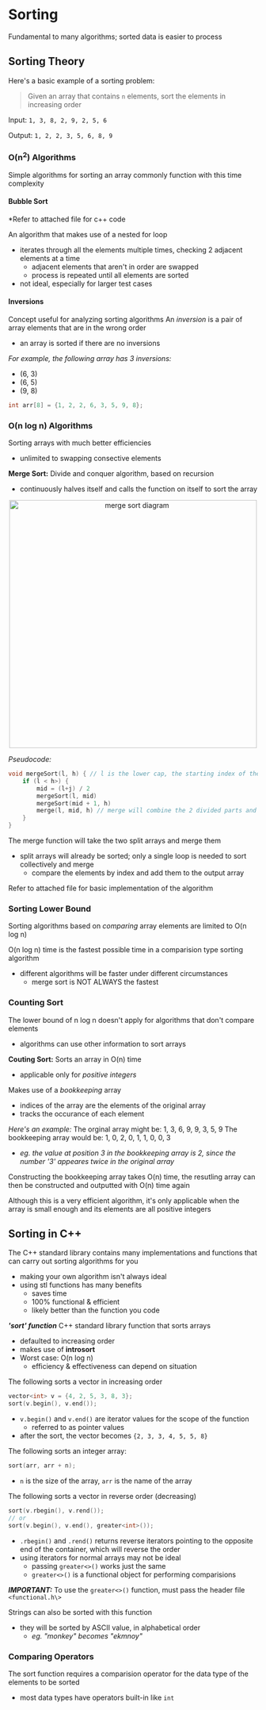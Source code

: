 # Sorting

Fundamental to many algorithms; sorted data is easier to process

## Sorting Theory

Here's a basic example of a sorting problem:
> Given an array that contains ```n``` elements, sort the elements in increasing order

Input: ```1, 3, 8, 2, 9, 2, 5, 6```

Output: ```1, 2, 2, 3, 5, 6, 8, 9```

### O(n<sup>2</sup>) Algorithms

Simple algorithms for sorting an array commonly function with this time complexity

#### Bubble Sort

*Refer to attached file for c++ code

An algorithm that makes use of a nested for loop
- iterates through all the elements multiple times, checking 2 adjacent elements at a time
    - adjacent elements that aren't in order are swapped
    - process is repeated until all elements are sorted
- not ideal, especially for larger test cases

#### Inversions

Concept useful for analyzing sorting algorithms
An *inversion* is a pair of array elements that are in the wrong order
- an array is sorted if there are no inversions

*For example, the following array has 3 inversions:*
- (6, 3)
- (6, 5)
- (9, 8)
```c++
int arr[8] = {1, 2, 2, 6, 3, 5, 9, 8};
```
### O(n log n) Algorithms

Sorting arrays with much better efficiencies
- unlimited to swapping consective elements

**Merge Sort:**
Divide and conquer algorithm, based on recursion
- continuously halves itself and calls the function on itself to sort the array

<p align="center">
    <img alt="merge sort diagram" width="500px" src="https://media.geeksforgeeks.org/wp-content/cdn-uploads/Merge-Sort-Tutorial.png" />
</p>

*Pseudocode:*
```c++
void mergeSort(l, h) { // l is the lower cap, the starting index of the array; h is the higher cap, the ending index of the array
    if (l < h>) {
        mid = (l+j) / 2
        mergeSort(l, mid)
        mergeSort(mid + 1, h)
        merge(l, mid, h) // merge will combine the 2 divided parts and sort them
    }
}
```

The merge function will take the two split arrays and merge them
- split arrays will already be sorted; only a single loop is needed to sort collectively and merge
    - compare the elements by index and add them to the output array

Refer to attached file for basic implementation of the algorithm

### Sorting Lower Bound
Sorting algorithms based on *comparing* array elements are limited to O(n log n)

O(n log n) time is the fastest possible time in a comparision type sorting algorithm
- different algorithms will be faster under different circumstances 
    - merge sort is NOT ALWAYS the fastest

### Counting Sort
The lower bound of n log n doesn't apply for algorithms that don't compare elements
- algorithms can use other information to sort arrays

**Couting Sort:**
Sorts an array in O(n) time
- applicable only for *positive integers*

Makes use of a *bookkeeping* array
- indices of the array are the elements of the original array
- tracks the occurance of each element

*Here's an example:*
The orginal array might be: 1, 3, 6, 9, 9, 3, 5, 9
The bookkeeping array would be: 1, 0, 2, 0, 1, 1, 0, 0, 3
- *eg. the value at position 3 in the bookkeeping array is 2, since the number '3' appeares twice in the original array*

Constructing the bookkeeping array takes O(n) time, the resutling array can then be constructed and outputted with O(n) time again

Although this is a very efficient algorithm, it's only applicable when the array is small enough and its elements are all positive integers

## Sorting in C++
The C++ standard library contains many implementations and functions that can carry out sorting algorithms for you
- making your own algorithm isn't always ideal
- using stl functions has many benefits
    - saves time
    - 100% functional & efficient
    - likely better than the function you code

***'sort' function***
C++ standard library function that sorts arrays
- defaulted to increasing order
- makes use of **introsort**
- Worst case: O(n log n)
    - efficiency & effectiveness can depend on situation

The following sorts a vector in increasing order
```c++
vector<int> v = {4, 2, 5, 3, 8, 3};
sort(v.begin(), v.end());
```
- ```v.begin()``` and ```v.end()``` are iterator values for the scope of the function
    - referred to as pointer values
- after the sort, the vector becomes ```{2, 3, 3, 4, 5, 5, 8}```

The following sorts an integer array:
```c++
sort(arr, arr + n);
```
- ```n``` is the size of the array, ```arr``` is the name of the array

The following sorts a vector in reverse order (decreasing)
```c++
sort(v.rbegin(), v.rend());
// or
sort(v.begin(), v.end(), greater<int>());
```
- ```.rbegin()``` and ```.rend()``` returns reverse iterators pointing to the opposite end of the container, which will reverse the order
- using iterators for normal arrays may not be ideal
    - passing ```greater<>()``` works just the same
    - ```greater<>()``` is a functional object for performing comparisions

***IMPORTANT:*** To use the ```greater<>()``` function, must pass the header file ```<functional.h\>```

Strings can also be sorted with this function
- they will be sorted by ASCII value, in alphabetical order
    - *eg. "monkey" becomes "ekmnoy"*

### Comparing Operators
The sort function requires a comparision operator for the data type of the elements to be sorted
- most data types have operators built-in like ```int```


